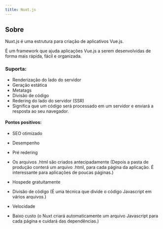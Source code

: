 ```yaml
---
title: Nuxt.js
---
```


## Sobre

Nuxt.js é uma estrutura para criação de aplicativos Vue.js.

É um framework que ajuda aplicações Vue.js a serem desenvolvidas de forma mais rápida, fácil e organizada.

### Suporta:

- Renderização do lado do servidor
- Geração estática
- Metatags
- Divisão de código
- Redering do lado do servidor (SSR)
- Significa que um código será processado em um servidor e enviará a resposta ao seu navegador.

#### Pontos positivos:

- SEO otimizado

- Desempenho

- Pré redering

- Os arquivos .html são criados antecipadamente (Depois a pasta de produção conterá um arquivo .html, para cada página da aplicação. É interessante para aplicações de poucas páginas.)

- Hospede gratuitamente

- Divisão de código (É uma técnica que divide o código Javascript em vários arquivos.)

- Velocidade

- Baixo custo (o Nuxt criará automaticamente um arquivo Javascript para cada página e cuidará das dependências.)
